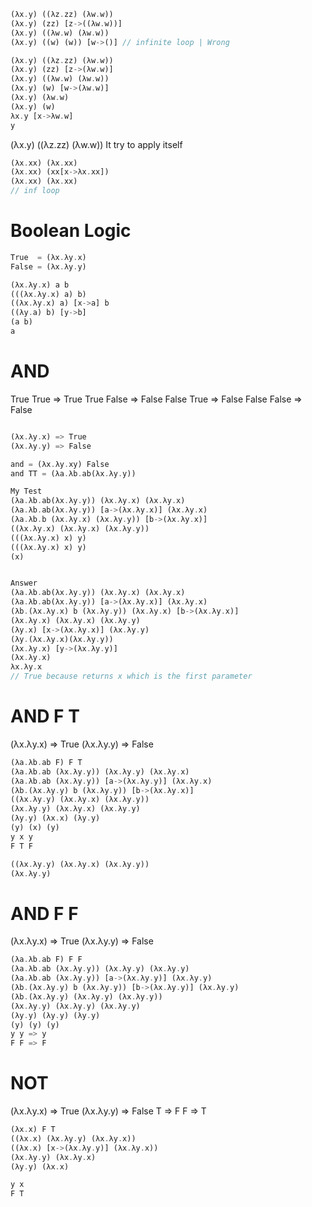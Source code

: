 ```rs
(λx.y) ((λz.zz) (λw.w))
(λx.y) (zz) [z->((λw.w))]
(λx.y) ((λw.w) (λw.w))
(λx.y) ((w) (w)) [w->()] // infinite loop | Wrong

(λx.y) ((λz.zz) (λw.w))
(λx.y) (zz) [z->(λw.w)]
(λx.y) ((λw.w) (λw.w))
(λx.y) (w) [w->(λw.w)]
(λx.y) (λw.w)
(λx.y) (w) 
λx.y [x->λw.w]
y

```
(λx.y) ((λz.zz) (λw.w)) 
It try to apply itself

```rs
(λx.xx) (λx.xx)
(λx.xx) (xx[x->λx.xx])
(λx.xx) (λx.xx)
// inf loop

```

# Boolean Logic
```rs
True  = (λx.λy.x)
False = (λx.λy.y)

(λx.λy.x) a b
(((λx.λy.x) a) b)
((λx.λy.x) a) [x->a] b
((λy.a) b) [y->b]
(a b)
a

```

# AND
True  True  => True
True  False => False
False True  => False
False False => False

```rs

(λx.λy.x) => True
(λx.λy.y) => False

and = (λx.λy.xy) False
and TT = (λa.λb.ab(λx.λy.y))

My Test
(λa.λb.ab(λx.λy.y)) (λx.λy.x) (λx.λy.x)
(λa.λb.ab(λx.λy.y)) [a->(λx.λy.x)] (λx.λy.x)
(λa.λb.b (λx.λy.x) (λx.λy.y)) [b->(λx.λy.x)]
((λx.λy.x) (λx.λy.x) (λx.λy.y))
(((λx.λy.x) x) y)
(((λx.λy.x) x) y)
(x)


Answer
(λa.λb.ab(λx.λy.y)) (λx.λy.x) (λx.λy.x)
(λa.λb.ab(λx.λy.y)) [a->(λx.λy.x)] (λx.λy.x)
(λb.(λx.λy.x) b (λx.λy.y)) (λx.λy.x) [b->(λx.λy.x)]
(λx.λy.x) (λx.λy.x) (λx.λy.y)
(λy.x) [x->(λx.λy.x)] (λx.λy.y)
(λy.(λx.λy.x)(λx.λy.y))
(λx.λy.x) [y->(λx.λy.y)]
(λx.λy.x)
λx.λy.x
// True because returns x which is the first parameter


```

# AND F T
(λx.λy.x) => True
(λx.λy.y) => False

```rs
(λa.λb.ab F) F T
(λa.λb.ab (λx.λy.y)) (λx.λy.y) (λx.λy.x)
(λa.λb.ab (λx.λy.y)) [a->(λx.λy.y)] (λx.λy.x)
(λb.(λx.λy.y) b (λx.λy.y)) [b->(λx.λy.x)]
((λx.λy.y) (λx.λy.x) (λx.λy.y))
(λx.λy.y) (λx.λy.x) (λx.λy.y)
(λy.y) (λx.x) (λy.y)
(y) (x) (y)
y x y
F T F

((λx.λy.y) (λx.λy.x) (λx.λy.y))
(λx.λy.y)


```

# AND F F
(λx.λy.x) => True
(λx.λy.y) => False

```rs
(λa.λb.ab F) F F
(λa.λb.ab (λx.λy.y)) (λx.λy.y) (λx.λy.y)
(λa.λb.ab (λx.λy.y)) [a->(λx.λy.y)] (λx.λy.y)
(λb.(λx.λy.y) b (λx.λy.y)) [b->(λx.λy.y)] (λx.λy.y)
(λb.(λx.λy.y) (λx.λy.y) (λx.λy.y))
(λx.λy.y) (λx.λy.y) (λx.λy.y)
(λy.y) (λy.y) (λy.y)
(y) (y) (y)
y y => y 
F F => F

```

# NOT
(λx.λy.x) => True
(λx.λy.y) => False
T => F
F => T

```rs
(λx.x) F T
((λx.x) (λx.λy.y) (λx.λy.x))
((λx.x) [x->(λx.λy.y)] (λx.λy.x))
(λx.λy.y) (λx.λy.x)
(λy.y) (λx.x)

y x
F T

```
